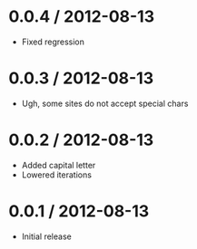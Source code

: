 0.0.4 / 2012-08-13
==================

* Fixed regression

0.0.3 / 2012-08-13
==================

* Ugh, some sites do not accept special chars

0.0.2 / 2012-08-13
==================

* Added capital letter
* Lowered iterations

0.0.1 / 2012-08-13
==================

* Initial release
